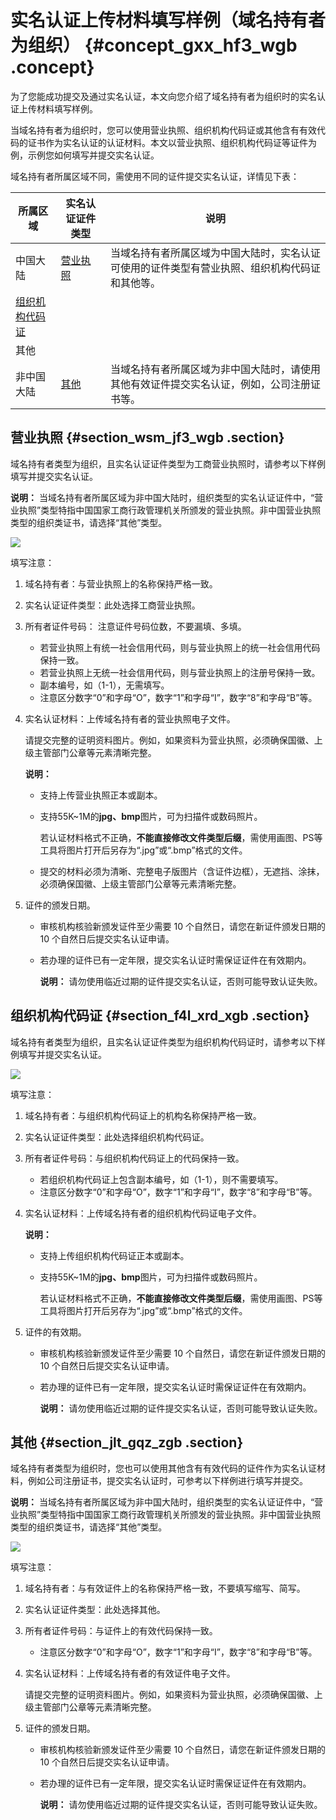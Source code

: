 # 实名认证上传材料填写样例（域名持有者为组织） {#concept_gxx_hf3_wgb .concept}

为了您能成功提交及通过实名认证，本文向您介绍了域名持有者为组织时的实名认证上传材料填写样例。

当域名持有者为组织时，您可以使用营业执照、组织机构代码证或其他含有有效代码的证书作为实名认证的认证材料。本文以营业执照、组织机构代码证等证件为例，示例您如何填写并提交实名认证。

域名持有者所属区域不同，需使用不同的证件提交实名认证，详情见下表：

|所属区域|实名认证证件类型|说明|
|----|--------|--|
|中国大陆|[营业执照](#section_wsm_jf3_wgb)|当域名持有者所属区域为中国大陆时，实名认证可使用的证件类型有营业执照、组织机构代码证和其他等。|
|[组织机构代码证](#section_f4l_xrd_xgb)|
|其他|
|非中国大陆|[其他](#section_jlt_gqz_zgb)|当域名持有者所属区域为非中国大陆时，请使用其他有效证件提交实名认证，例如，公司注册证书等。|

## 营业执照 {#section_wsm_jf3_wgb .section}

域名持有者类型为组织，且实名认证证件类型为工商营业执照时，请参考以下样例填写并提交实名认证。

**说明：** 当域名持有者所属区域为非中国大陆时，组织类型的实名认证证件中，“营业执照”类型特指中国国家工商行政管理机关所颁发的营业执照。非中国营业执照类型的组织类证书，请选择“其他”类型。

 ![](http://static-aliyun-doc.oss-cn-hangzhou.aliyuncs.com/assets/img/129673/156585610639381_zh-CN.png)

填写注意：

1.  域名持有者：与营业执照上的名称保持严格一致。
2.  实名认证证件类型：此处选择工商营业执照。
3.  所有者证件号码： 注意证件号码位数，不要漏填、多填。
    -   若营业执照上有统一社会信用代码，则与营业执照上的统一社会信用代码保持一致。
    -   若营业执照上无统一社会信用代码，则与营业执照上的注册号保持一致。
    -   副本编号，如（1-1），无需填写。
    -   注意区分数字“0”和字母“O”，数字“1”和字母“I”，数字“8”和字母“B”等。
4.  实名认证材料：上传域名持有者的营业执照电子文件。

    请提交完整的证明资料图片。例如，如果资料为营业执照，必须确保国徽、上级主管部门公章等元素清晰完整。

    **说明：** 

    -   支持上传营业执照正本或副本。
    -   支持55K~1M的**jpg、bmp**图片，可为扫描件或数码照片。

        若认证材料格式不正确，**不能直接修改文件类型后缀**，需使用画图、PS等工具将图片打开后另存为“.jpg”或“.bmp”格式的文件。

    -   提交的材料必须为清晰、完整电子版图片（含证件边框），无遮挡、涂抹，必须确保国徽、上级主管部门公章等元素清晰完整。
5.  证件的颁发日期。
    -   审核机构核验新颁发证件至少需要 10 个自然日，请您在新证件颁发日期的10 个自然日后提交实名认证申请。
    -   若办理的证件已有一定年限，提交实名认证时需保证证件在有效期内。

        **说明：** 请勿使用临近过期的证件提交实名认证，否则可能导致认证失败。


## 组织机构代码证 {#section_f4l_xrd_xgb .section}

域名持有者类型为组织，且实名认证证件类型为组织机构代码证时，请参考以下样例填写并提交实名认证。

![](http://static-aliyun-doc.oss-cn-hangzhou.aliyuncs.com/assets/img/129673/156585610739483_zh-CN.png)

填写注意：

1.  域名持有者：与组织机构代码证上的机构名称保持严格一致。
2.  实名认证证件类型：此处选择组织机构代码证。
3.  所有者证件号码：与组织机构代码证上的代码保持一致。
    -   若组织机构代码证上包含副本编号，如（1-1），则不需要填写。
    -   注意区分数字“0”和字母“O”，数字“1”和字母“I”，数字“8”和字母“B”等。
4.  实名认证材料：上传域名持有者的组织机构代码证电子文件。

    **说明：** 

    -   支持上传组织机构代码证正本或副本。
    -   支持55K~1M的**jpg、bmp**图片，可为扫描件或数码照片。

        若认证材料格式不正确，**不能直接修改文件类型后缀**，需使用画图、PS等工具将图片打开后另存为“.jpg”或“.bmp”格式的文件。

5.  证件的有效期。
    -   审核机构核验新颁发证件至少需要 10 个自然日，请您在新证件颁发日期的10 个自然日后提交实名认证申请。
    -   若办理的证件已有一定年限，提交实名认证时需保证证件在有效期内。

        **说明：** 请勿使用临近过期的证件提交实名认证，否则可能导致认证失败。


## 其他 {#section_jlt_gqz_zgb .section}

域名持有者类型为组织时，您也可以使用其他含有有效代码的证件作为实名认证材料，例如公司注册证书，提交实名认证时，可参考以下样例进行填写并提交。

**说明：** 当域名持有者所属区域为非中国大陆时，组织类型的实名认证证件中，“营业执照”类型特指中国国家工商行政管理机关所颁发的营业执照。非中国营业执照类型的组织类证书，请选择“其他”类型。

![](http://static-aliyun-doc.oss-cn-hangzhou.aliyuncs.com/assets/img/129673/156585610739382_zh-CN.png)

填写注意：

1.  域名持有者：与有效证件上的名称保持严格一致，不要填写缩写、简写。
2.  实名认证证件类型：此处选择其他。
3.  所有者证件号码：与证件上的有效代码保持一致。
    -   注意区分数字“0”和字母“O”，数字“1”和字母“I”，数字“8”和字母“B”等。
4.  实名认证材料：上传域名持有者的有效证件电子文件。

    请提交完整的证明资料图片。例如，如果资料为营业执照，必须确保国徽、上级主管部门公章等元素清晰完整。

5.  证件的颁发日期。
    -   审核机构核验新颁发证件至少需要 10 个自然日，请您在新证件颁发日期的10 个自然日后提交实名认证申请。
    -   若办理的证件已有一定年限，提交实名认证时需保证证件在有效期内。

        **说明：** 请勿使用临近过期的证件提交实名认证，否则可能导致认证失败。


